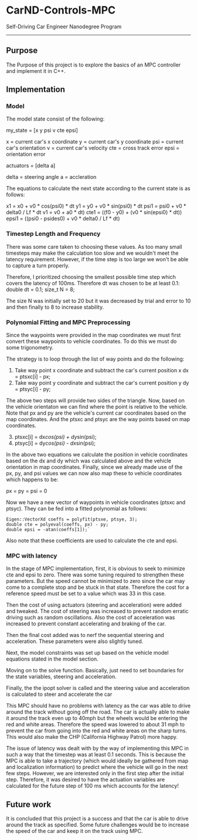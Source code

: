 # CarND-Controls-MPC
Self-Driving Car Engineer Nanodegree Program

---

## Purpose

The Purpose of this project is to explore the basics of an MPC controller and implement it in C++.  

## Implementation

### Model
The model state consist of the following:

my_state = [x y psi v cte epsi]

x = current car's x coordinate
y = current car's y coordinate
psi = current car's orientation
v = current car's velocity
cte = cross track error
epsi = orientation error

actuators =  [delta a]

delta = steering angle
a = accleration

The equations to calculate the next state according to the current state is as follows:

x1 = x0 + v0 * cos(psi0) * dt
y1 = y0 + v0 * sin(psi0) * dt
psi1 = psi0 + v0 * delta0 / Lf * dt
v1 = v0 + a0 * dt)
cte1 = ((f0 - y0) + (v0 * sin(epsi0) * dt))
epsi1 = ((psi0 - psides0) + v0 * delta0 / Lf * dt)


### Timestep Length and Frequency

There was some care taken to choosing these values.  As too many small timesteps may make the calculation too slow and we wouldn't meet the latency requirement.  However, if the time step is too large we won't be able to capture a turn properly.

Therefore, I prioritized choosing the smallest possible time step which covers the latency of 100ms.  Therefore dt was chosen to be at least 0.1:
double dt = 0.1;
size_t N = 8;

The size N was initially set to 20 but it was decreased by trial and error to 10 and then finally to 8 to increase stability.

### Polynomial Fitting and MPC Preprocessing

Since the waypoints were provided in the map coordinates we must first convert these waypoints to vehicle coordinates.  To do this we must do some trigonometry.

The strategy is to loop through the list of way points and do the following:
1. Take way point x coordinate and subtract the car's current position x
	dx = ptsxc[i] - px;
2. Take way point y coordinate and subtract the car's current position y
	dy = ptsyc[i] - py;

  The above two steps will provide two sides of the triangle.  Now, based on the vehicle orientaton we can find where the point is relative to the vehicle.  Note that px and py are the vehicle's current car coordinates based on the map coordinates.  And the ptsxc and ptsyc are the way points based on map coordinates.

3.  ptsxc[i] = dx*cos(psi) + dy*sin(psi);
4.  ptsyc[i] = dy*cos(psi) - dx*sin(psi);

In the above two equations we calculate the position in vehicle coordinates based on the dx and dy which was calculated above and the vehicle orientation in map coordinates.  Finally, since we already made use of the px, py, and psi values we can now also map these to vehicle coordinates which happens to be:

px = py = psi = 0

Now we have a new vector of waypoints in vehicle coordinates (ptsxc and ptsyc).  They can be fed into a fitted polynomial as follows:

```
Eigen::VectorXd coeffs = polyfit(ptsxe, ptsye, 3);
double cte = polyeval(coeffs, px) - py;
double epsi = -atan(coeffs[1]);`
```

Also note that these coefficients are used to calculate the cte and epsi.

### MPC with latency

In the stage of MPC implementation, first, it is obvious to seek to minimize cte and epsi to zero.  There was some tuning required to strengthen these parameters.  But the speed cannot be minimized to zero since the car may come to a complete stop and be stuck in that state.  Therefore the cost for a reference speed must be set to a value which was 33 in this case.

Then the cost of using actuators (steering and acceleration) were added and tweaked.  The cost of steering was increased to prevent random erratic driving such as random oscillations.  Also the cost of acceleration was increased to prevent constant accelerating and braking of the car.

Then the final cost added was to nerf the sequential steering and acceleration.  These parameters were also slightly tuned.

Next, the model constraints was set up based on the vehicle model equations stated in the model section.

Moving on to the solve function.  Basically, just need to set boundaries for the state variables, steering and acceleration.

Finally, the the ipopt solver is called and the steering value and acceleration is calculated to steer and accelerate the car

This MPC should have no problems with latency as the car was able to drive around the track without going off the road.  The car is actually able to make it around the track even up to 40mph but the wheels would be entering the red and white areas.  Therefore the speed was lowered to about 31 mph to prevent the car from going into the red and white areas on the sharp turns.  This would also make the CHP (California Highway Patrol) more happy.

The issue of latency was dealt with by the way of implementing this MPC in such a way that the timestep was at least 0.1 seconds.  This is because the MPC is able to take a trajectory (which would ideally be gathered from map and localization information) to predict where the vehicle will go in the next few steps.  However, we are interested only in the first step after the initial step. Therefore, it was desired to have the actuation variables are calculated for the future step of 100 ms which accounts for the latency!

## Future work
It is concluded that this project is a success and that the car is able to drive around the track as specified.  Some future challenges would be to increase the speed of the car and keep it on the track using MPC.
